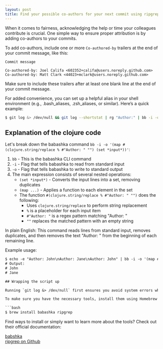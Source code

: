 ```yaml
---
layout: post
title: Find your possible co-authors for your next commit using ripgrep and babashka
---
```



When it comes to fairness, acknowledging the help or time your colleagues contribute is crucial. One simple way to ensure proper attribution is by adding co-authors to your commits.

To add co-authors, include one or more `Co-authored-by` trailers at the end of your commit message, like this:

```text
Commit message

Co-authored-by: Joel Califa <602352+califa@users.noreply.github.com>
Co-authored-by: Matt Clark <44023+mclark@users.noreply.github.com>
```

 Make sure to include these trailers after at least one blank line at the end of your commit message.

For added convenience, you can set up a helpful alias in your shell environment (e.g., .bash_aliases, .zsh_aliases, or similar). Here’s a quick example:

```bash
$ git log &> /dev/null && git log --shortstat | rg "Author:" | bb -i -o '(map #(clojure.string/replace % #"Author: " "") (set *input*))'
```

## Explanation of the clojure code


Let's break down the babashka command `bb -i -o '(map #(clojure.string/replace % #"Author: " "") (set *input*))'`:

1. `bb` - This is the babashka CLI command
2. `-i` - Flag that tells babashka to read from standard input
3. `-o` - Flag that tells babashka to write to standard output
4. The main expression consists of several nested operations:
   - `(set *input*)` - Converts the input lines into a set, removing duplicates
   - `(map ...)` - Applies a function to each element in the set
   - The function `#(clojure.string/replace % #"Author: " "")` does the following:
     - Uses `clojure.string/replace` to perform string replacement
     - `%` is a placeholder for each input item
     - `#"Author: "` is a regex pattern matching "Author: "
     - `""` replaces the matched pattern with an empty string

In plain English: This command reads lines from standard input, removes duplicates, and then removes the text "Author: " from the beginning of each remaining line.

Example usage:
```txt
$ echo -e "Author: John\nAuthor: Jane\nAuthor: John" | bb -i -o '(map #(clojure.string/replace % #"Author: " "") (set *input*)))'
# Output:
# John
# Jane

## Wrapping the script up

Running `git log &> /dev/null` first ensures you avoid system errors when executing the command.

To make sure you have the necessary tools, install them using Homebrew or Linuxbrew with the following command:

```bash
$ brew install babashka ripgrep
```

Find ways to install or simply want to learn more about the tools? Check out their official documentation:

[babshka](https://babashka.org) \
[ripgrep on Github](https://github.com/BurntSushi/ripgrep)
